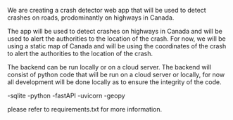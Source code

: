 We are creating a crash detector web app that will be used to detect crashes on roads, prodominantly on highways in Canada.

The app will be used to detect crashes on highways in Canada and will be used to alert the authorities to the location of the crash. For now, we will be using a static map of Canada and will be using the coordinates of the crash to alert the authorities to the location of the crash.

The backend can be run locally or on a cloud server. The backend will consist of python code that will be run on a cloud server or locally, for now all development will be done locally as to ensure the integrity of the code.

-sqlite
-python
-fastAPI
-uvicorn
-geopy

please refer to requirements.txt for more information.
